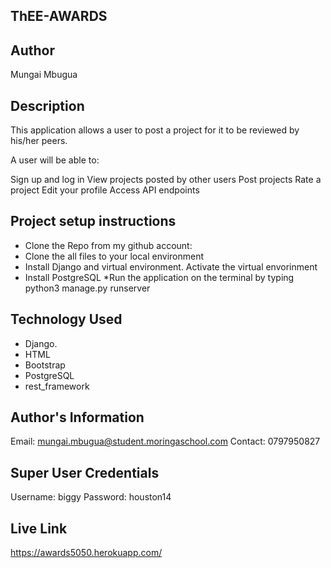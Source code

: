 ## ThEE-AWARDS

## Author
Mungai Mbugua

## Description
This application allows a user to post a project for it to be reviewed by his/her peers.

A user will be able to:

Sign up and log in
View projects posted by other users
Post projects
Rate a project
Edit your profile
Access API endpoints

## Project setup instructions
* Clone the Repo from my github account: 
* Clone the all files to your local environment
* Install Django and virtual environment. Activate the virtual envorinment
* Install PostgreSQL
*Run the application on the terminal by typing python3 manage.py runserver

## Technology Used
* Django.
* HTML
* Bootstrap
* PostgreSQL
* rest_framework

## Author's Information
Email: mungai.mbugua@student.moringaschool.com
Contact: 0797950827

## Super User Credentials
Username: biggy
Password: houston14

## Live Link
https://awards5050.herokuapp.com/